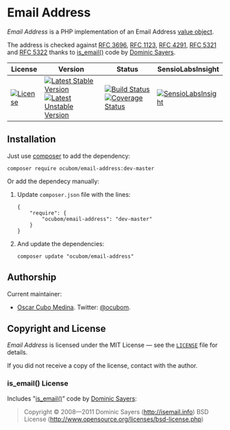 Email Address
=============

_Email Address_ is a PHP implementation of an Email Address [value object][].

The address is checked against
[RFC 3696](http://tools.ietf.org/html/rfc3696 "RFC 3696: Application Techniques for Checking and Transformation of Names"),
[RFC 1123](http://tools.ietf.org/html/rfc1123 "RFC 1123: Requirements for Internet Hosts — Application and Support"),
[RFC 4291](http://tools.ietf.org/html/rfc4291 "RFC 4291: IP Version 6 Addressing Architecture"),
[RFC 5321](http://tools.ietf.org/html/rfc5321 "RFC 5321: Simple Mail Transfer Protocol") and
[RFC 5322](http://tools.ietf.org/html/rfc5322 "RFC 5322: Internet Message Format")
thanks to [is_email()][] code by [Dominic Sayers][].

| License | Version | Status | SensioLabsInsight |
| ------- | ------- | ------ | ----------------- |
| [![License](https://poser.pugx.org/ocubom/email-address/license.svg)][0] | [![Latest Stable Version](https://poser.pugx.org/ocubom/email-address/v/stable.svg)](https://packagist.org/packages/ocubom/email-address) [![Latest Unstable Version](https://poser.pugx.org/ocubom/email-address/v/unstable.svg)](https://packagist.org/packages/ocubom/email-address) | [![Build Status](https://travis-ci.org/ocubom/email-address.svg)](https://travis-ci.org/ocubom/email-address) [![Coverage Status](https://img.shields.io/coveralls/ocubom/email-address.svg)](https://coveralls.io/r/ocubom/email-address) | [![SensioLabsInsight](https://insight.sensiolabs.com/projects/ea470f18-10c1-4489-b2ad-a6aa62c4aa33/big.png)](https://insight.sensiolabs.com/projects/ea470f18-10c1-4489-b2ad-a6aa62c4aa33) |

Installation
------------

Just use [composer][] to add the dependency:

```
composer require ocubom/email-address:dev-master
```

Or add the dependecy manually:

1.  Update ``composer.json`` file with the lines:

    ```
    {
        "require": {
            "ocubom/email-address": "dev-master"
        }
    }
    ```

2.  And update the dependencies:

    ```
    composer update "ocubom/email-address"
    ```

Authorship
----------

Current maintainer:

* [Oscar Cubo Medina](http://github.com/ocubom/ "@ocubom projects").
  Twitter: [@ocubom](http://twitter.com/ocubom/ "@ocubom on twitter").

Copyright and License
---------------------

_Email Address_ is licensed under the MIT License — see the [`LICENSE`][0] file
for details.

If you did not receive a copy of the license, contact with the author.

### is_email() License

Includes "[is_email()][]” code by [Dominic Sayers][]:

> Copyright © 2008—2011 Dominic Sayers
> (http://isemail.info)
> BSD License (http://www.opensource.org/licenses/bsd-license.php)

[0]: https://github.com/ocubom/email-address/blob/master/LICENSE
    "PHP Email Type"


[Dominic Sayers]: http://github.com/dominicsayers
    "@dominicsayers on github"

[is_email()]: http://github.com/dominicsayers/isemail
    "dominicsayers/isemail"

[Composer]: http://getcomposer.org/
    "Composer Dependency Manager for PHP"

[value object]: http://wikipedia.org/wiki/value_object
    "Value object"
